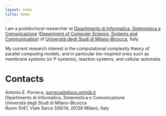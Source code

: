 ```yaml
---
layout: home
title: Home
---
```


I am a postdoctoral researcher at [Dipartimento di Informatica, Sistemistica e Comunicazione](https://www.disco.unimib.it) ([Department of Computer Science, Systems and Communication](https://www.disco.unimib.it)) of [Università degli Studi di Milano-Bicocca](https://www.unimib.it), Italy.

My current research interest is the computational complexity theory of parallel computing models, and in particular bio-inspired ones such as membrane systems (or P systems), reaction systems, and cellular automata.

Contacts
========

Antonio E. Porreca, <porreca@disco.unimib.it>  
Dipartimento di Informatica, Sistemistica e Comunicazione  
Università degli Studi di Milano-Bicocca  
Room 1047, Viale Sarca 336/14, 20126 Milano, Italy
